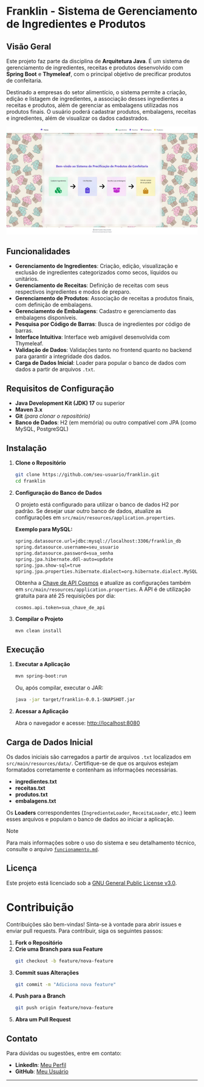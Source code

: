 # Franklin - Sistema de Gerenciamento de Ingredientes e Produtos

## Visão Geral
Este projeto faz parte da disciplina de **Arquitetura Java**. É um sistema de gerenciamento de ingredientes, receitas e produtos desenvolvido com **Spring Boot** e **Thymeleaf**, com o principal objetivo de precificar produtos de confeitaria. 

Destinado a empresas do setor alimentício, o sistema permite a criação, edição e listagem de ingredientes, a associação desses ingredientes a receitas e produtos, além de gerenciar as embalagens utilizadas nos produtos finais. O usuário poderá cadastrar produtos, embalagens, receitas e ingredientes, além de visualizar os dados cadastrados.

![Tela inicial do sistema](/assets/img/tela_inicial.jpg)

## Funcionalidades

- **Gerenciamento de Ingredientes**: Criação, edição, visualização e exclusão de ingredientes categorizados como secos, líquidos ou unitários.
- **Gerenciamento de Receitas**: Definição de receitas com seus respectivos ingredientes e modos de preparo.
- **Gerenciamento de Produtos**: Associação de receitas a produtos finais, com definição de embalagens.
- **Gerenciamento de Embalagens**: Cadastro e gerenciamento das embalagens disponíveis.
- **Pesquisa por Código de Barras**: Busca de ingredientes por código de barras.
- **Interface Intuitiva**: Interface web amigável desenvolvida com Thymeleaf.
- **Validação de Dados**: Validações tanto no frontend quanto no backend para garantir a integridade dos dados.
- **Carga de Dados Inicial**: Loader para popular o banco de dados com dados a partir de arquivos `.txt`.

## Requisitos de Configuração

- **Java Development Kit (JDK) 17** ou superior
- **Maven 3.x**
- **Git** *(para clonar o repositório)*
- **Banco de Dados**: H2 (em memória) ou outro compatível com JPA (como MySQL, PostgreSQL)

## Instalação

1. **Clone o Repositório**

    ```bash
    git clone https://github.com/seu-usuario/franklin.git
    cd franklin
    ```

2. **Configuração do Banco de Dados**

    O projeto está configurado para utilizar o banco de dados H2 por padrão. Se desejar usar outro banco de dados, atualize as configurações em `src/main/resources/application.properties`.

    **Exemplo para MySQL:**

    ```properties
    spring.datasource.url=jdbc:mysql://localhost:3306/franklin_db
    spring.datasource.username=seu_usuario
    spring.datasource.password=sua_senha
    spring.jpa.hibernate.ddl-auto=update
    spring.jpa.show-sql=true
    spring.jpa.properties.hibernate.dialect=org.hibernate.dialect.MySQL8Dialect
    ```

	Obtenha a [Chave de API Cosmos](https://cosmos.bluesoft.com.br/api-pricings) e atualize as configurações também em  `src/main/resources/application.properties`. A API é de utilização gratuita para até 25 requisições por dia:

	```properties
	cosmos.api.token=sua_chave_de_api
	```
	

3. **Compilar o Projeto**

    ```bash
    mvn clean install
    ```
## Execução

1. **Executar a Aplicação**

    ```bash
    mvn spring-boot:run
    ```

    Ou, após compilar, executar o JAR:

    ```bash
    java -jar target/franklin-0.0.1-SNAPSHOT.jar
    ```

2. **Acessar a Aplicação**

    Abra o navegador e acesse: [http://localhost:8080](http://localhost:8080)

## Carga de Dados Inicial

Os dados iniciais são carregados a partir de arquivos `.txt` localizados em `src/main/resources/data/`. Certifique-se de que os arquivos estejam formatados corretamente e contenham as informações necessárias.

- **ingredientes.txt**
- **receitas.txt**
- **produtos.txt**
- **embalagens.txt**

Os **Loaders** correspondentes (`IngredienteLoader`, `ReceitaLoader`, etc.) leem esses arquivos e populam o banco de dados ao iniciar a aplicação.

> [!NOTE]
> Para mais informações sobre o uso do sistema e seu detalhamento técnico, consulte o arquivo [`funcionamento.md`](/funcionamento.md).

## Licença

Este projeto está licenciado sob a [GNU General Public License v3.0](LICENSE).

# Contribuição

Contribuições são bem-vindas! Sinta-se à vontade para abrir issues e enviar pull requests.
Para contribuir, siga os seguintes passos:

1. **Fork o Repositório**
2. **Crie uma Branch para sua Feature**
    ```bash
    git checkout -b feature/nova-feature
    ```
3. **Commit suas Alterações**
    ```bash
    git commit -m "Adiciona nova feature"
    ```
4. **Push para a Branch**
    ```bash
    git push origin feature/nova-feature
    ```
5. **Abra um Pull Request**

## Contato

Para dúvidas ou sugestões, entre em contato:

- **LinkedIn**: [Meu Perfil](https://www.linkedin.com/in/franklin-v%C3%A9ras-sert%C3%A3o)
- **GitHub**: [Meu Usuário](https://github.com/franklinveras)


---

